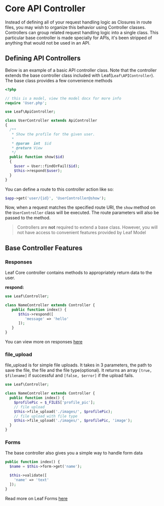 <!-- markdownlint-disable no-inline-html -->
# Core API Controller

Instead of defining all of your request handling logic as Closures in route files, you may wish to organize this behavior using Controller classes. Controllers can group related request handling logic into a single class. This particular base controller is made specially for APIs, it's been stripped of anything that would not be used in an API.

## Defining API Controllers

Below is an example of a basic API controller class. Note that the controller extends the base controller class included with Leaf(`Leaf\APIController`). The base class provides a few convenience methods
<!-- such as the middleware method, which may be used to attach middleware to controller actions: -->

```php
<?php

// this is a model, view the model docx for more info
require 'User.php';

use Leaf\ApiController;

class UserController extends ApiController
{
  /**
   * Show the profile for the given user.
   *
   * @param  int  $id
   * @return View
   */
  public function show($id)
  {
    $user = User::findOrFail($id);
    $this->respond($user);
  }
}
```

You can define a route to this controller action like so:

```php
$app->get('user/{id}', 'UserController@show');
```

Now, when a request matches the specified route URI, the `show` method on the `UserController` class will be executed. The route parameters will also be passed to the method.

> Controllers are **not** required to extend a base class. However, you will not have access to convenient features provided by Leaf Model
<!-- such as the middleware, validate, and dispatch methods. -->

## Base Controller Features

### Responses

Leaf Core controller contains methods to appropriately return data to the user.

**respond:**

```php
use Leaf\Controller;

class NameController extends Controller {
   public function index() {
      $this->respond([
         'message' => 'hello'
      ]);
   }
}
```

You can view more on responses [here](/modules/http/v/2/response)

### file_upload

file_upload is for simple file uploads. It takes in 3 parameters, the path to save the file, the file and the file type(optional). It returns an array `[true, $filename]` if successful and `[false, $error]` if the upload fails.

```php
use Leaf\Controller;

class NameController extends Controller {
  public function index() {
    $profilePic = $_FILES['profile_pic'];
    // file upload
    $this->file_upload('./images/', $profilePic);
    // file upload with file type
    $this->file_upload('./images/', $profilePic, 'image');
  }
}
```

### Forms

The base controller also gives you a simple way to handle form data

```php
public function index() {
  $name = $this->form->get('name');

  $this->validate([
    'name' => 'text'
  ]);
}
```

Read more on Leaf Forms [here](/modules/forms/)
